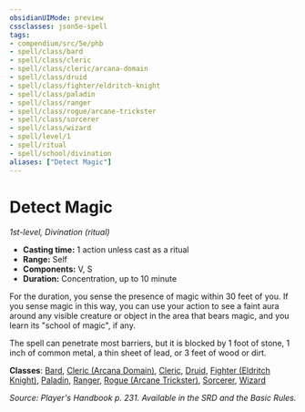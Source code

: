 ```yaml
---
obsidianUIMode: preview
cssclasses: json5e-spell
tags:
- compendium/src/5e/phb
- spell/class/bard
- spell/class/cleric
- spell/class/cleric/arcana-domain
- spell/class/druid
- spell/class/fighter/eldritch-knight
- spell/class/paladin
- spell/class/ranger
- spell/class/rogue/arcane-trickster
- spell/class/sorcerer
- spell/class/wizard
- spell/level/1
- spell/ritual
- spell/school/divination
aliases: ["Detect Magic"]
---
```

# Detect Magic
*1st-level, Divination (ritual)*  

- **Casting time:** 1 action unless cast as a ritual
- **Range:** Self
- **Components:** V, S
- **Duration:** Concentration, up to 10 minute

For the duration, you sense the presence of magic within 30 feet of you. If you sense magic in this way, you can use your action to see a faint aura around any visible creature or object in the area that bears magic, and you learn its "school of magic", if any.

The spell can penetrate most barriers, but it is blocked by 1 foot of stone, 1 inch of common metal, a thin sheet of lead, or 3 feet of wood or dirt.

**Classes**: [Bard](compendium/classes/bard.md), [Cleric (Arcana Domain)](compendium/classes/cleric-arcana-domain-scag.md), [Cleric](compendium/classes/cleric.md), [Druid](compendium/classes/druid.md), [Fighter (Eldritch Knight)](compendium/classes/fighter-eldritch-knight.md), [Paladin](compendium/classes/paladin.md), [Ranger](compendium/classes/ranger.md), [Rogue (Arcane Trickster)](compendium/classes/rogue-arcane-trickster.md), [Sorcerer](compendium/classes/sorcerer.md), [Wizard](compendium/classes/wizard.md)

*Source: Player's Handbook p. 231. Available in the SRD and the Basic Rules.*